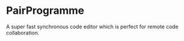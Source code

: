 # PairProgramme
A super fast synchronous code editor which is perfect for remote code collaboration. 
